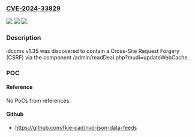 ### [CVE-2024-33829](https://cve.mitre.org/cgi-bin/cvename.cgi?name=CVE-2024-33829)
![](https://img.shields.io/static/v1?label=Product&message=n%2Fa&color=blue)
![](https://img.shields.io/static/v1?label=Version&message=n%2Fa&color=blue)
![](https://img.shields.io/static/v1?label=Vulnerability&message=n%2Fa&color=brighgreen)

### Description

idccms v1.35 was discovered to contain a Cross-Site Request Forgery (CSRF) via the component /admin/readDeal.php?mudi=updateWebCache.

### POC

#### Reference
No PoCs from references.

#### Github
- https://github.com/fkie-cad/nvd-json-data-feeds

